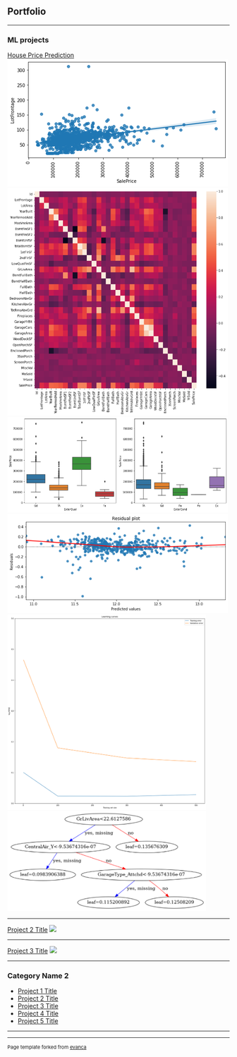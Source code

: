 ## Portfolio

---

### ML projects 

[House Price Prediction](https://github.com/SathyapriyaSubramaniam/House-Price-Prediction-Kaggle-competition/blob/main/improve-score-by-eda-feature-engg-house-price.ipynb)<br>
<img src="https://github.com/SathyapriyaSubramaniam/priya.github.io/blob/main/images/House%20price%20img8.png"/>
<img src="https://github.com/SathyapriyaSubramaniam/priya.github.io/blob/main/images/House%20price%20img1.png" width="500"/>
<img src="https://github.com/SathyapriyaSubramaniam/priya.github.io/blob/main/images/House%20price%20img7.png" width="500"/>
<img src="https://github.com/SathyapriyaSubramaniam/priya.github.io/blob/main/images/House%20price%20img4.png" width="500"/>
<img src="https://github.com/SathyapriyaSubramaniam/priya.github.io/blob/main/images/House%20price%20img3.png" width="450"/>
<img src="https://github.com/SathyapriyaSubramaniam/priya.github.io/blob/main/images/House%20price%20img6.png" width="450"/>

---
[Project 2 Title](/pdf/sample_presentation.pdf)
<img src="images/dummy_thumbnail.jpg?raw=true"/>


---
[Project 3 Title](http://example.com/)
<img src="images/dummy_thumbnail.jpg?raw=true"/>

---

### Category Name 2

- [Project 1 Title](http://example.com/)
- [Project 2 Title](http://example.com/)
- [Project 3 Title](http://example.com/)
- [Project 4 Title](http://example.com/)
- [Project 5 Title](http://example.com/)

---




---
<p style="font-size:11px">Page template forked from <a href="https://github.com/evanca/quick-portfolio">evanca</a></p>
<!-- Remove above link if you don't want to attibute -->
